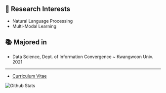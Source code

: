 🔭 Research Interests
---
- Natural Language Processing
- Multi-Modal Learning

📚 Majored in 
---
- Data Science, Dept. of Information Convergence ~ Kwangwoon Univ. 2021  
---

* [Curriculum Vitae](https://github.com/jeongwonkwak/jeongwonkwak/blob/main/Jeongwon%20Kwak%20CV.pdf)

![Github Stats](https://github-readme-stats.vercel.app/api?username=jeongwonkwak&show_icons=true)
<!--
![Github Stats](https://github-readme-stats.vercel.app/api/top-langs/?username=jeongwonkwak)
-->


<!--
**jeongwonkwak/jeongwonkwak** is a ✨ _special_ ✨ repository because its `README.md` (this file) appears on your GitHub profile.



Here are some ideas to get you started:

- 🔭 I’m currently working on ...
- 🌱 I’m currently learning ...
- 👯 I’m looking to collaborate on ...
- 🤔 I’m looking for help with ...
- 💬 Ask me about ...
- 📫 How to reach me: ...
- 😄 Pronouns: ...
- ⚡ Fun fact: ...
-->
